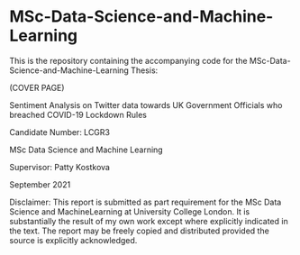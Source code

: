 # MSc-Data-Science-and-Machine-Learning

This is the repository containing the accompanying code for the MSc-Data-Science-and-Machine-Learning Thesis:

(COVER PAGE)

Sentiment Analysis on Twitter data towards UK Government Officials who breached COVID-19 Lockdown Rules

Candidate Number: LCGR3

MSc Data Science and Machine Learning

Supervisor: Patty Kostkova

September 2021

Disclaimer: This report is submitted as part requirement for the MSc Data Science and MachineLearning at University College London. It is substantially the result of my own work except where explicitly indicated in the text. The report may be freely copied and distributed provided the source is explicitly acknowledged.
